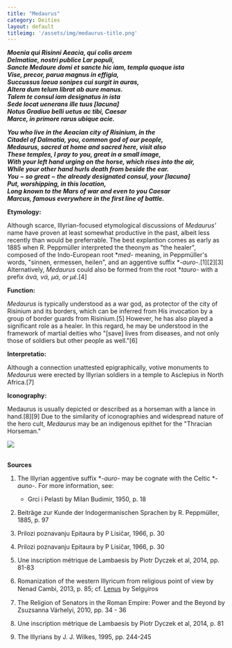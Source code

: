 ```yaml
---
title: "Medaurus"
category: Deities
layout: default
titleimg: '/assets/img/medaurus-title.png'
---
```


**_Moenia qui Risinni Aeacia, qui colis arcem_**<br />
**_Delmatiae, nostri publice Lar populi,_**<br />
**_Sancte Medaure domi et sancte hic iam, templa quoque ista_**<br />
**_Vise, precor, parua magnus in effigia,_**<br />
**_Succussus laeua sonipes cui surgit in auras,_**<br />
**_Altera dum telum librat ab aure manus._**<br />
**_Talem te consul iam designatus in ista_**<br />
**_Sede locat uenerans ille tuus \[lacuna]_**<br />
**_Notus Gradiuo belli uetus ac tibi, Caesar_**<br />
**_Marce, in primore rarus ubique acie._**<br />

**_You who live in the Aeacian city of Risinium, in the_**<br />
**_Citadel of Dalmatia, you, common god of our people,_**<br />
**_Medaurus, sacred at home and sacred here, visit also_**<br />
**_These temples, I pray to you, great in a small image,_**<br />
**_With your left hand urging on the horse, which rises into the air,_**<br />
**_While your other hand hurls death from beside the ear._**<br />
**_You − so great − the already designated consul, your \[lacuna]_**<br />
**_Put, worshipping, in this location,_**<br />
**_Long known to the Mars of war and even to you Caesar_**<br />
**_Marcus, famous everywhere in the first line of battle._**<br />

**Etymology:**

Although scarce, Illyrian-focused etymological discussions of *Medaurus'* name have proven at least somewhat productive in the past, albeit less recently than would be preferrable. The best explantion comes as early as 1885 when R. Peppmüller interpreted the theonym as "the healer", composed of the Indo-European root \**med-* meaning, in Peppmüller's words, "sinnen, ermessen, heilen", and an aggentive suffix \**-auro-*.\[1]\[2]\[3] Alternatively, *Medaurus* could also be formed from the root \**tauro-* with a prefix *ἀνά, νά, μά, or μἑ*.\[4]

**Function:**

*Medaurus* is typically understood as a war god, as protector of the city of Risinium and its borders, which can be inferred from His invocation by a group of border guards from Risinium.\[5] However, he has also played a significant role as a healer. In this regard, he may be understood in the framework of martial deities who "\[save] lives from diseases, and not only those of soldiers but other people as well."\[6]

**Interpretatio:**

Although a connection unattested epigraphically, votive monuments to *Medaurus* were erected by Illyrian soldiers in a temple to Asclepius in North Africa.\[7]

**Iconography:**

Medaurus is usually depicted or described as a horseman with a lance in hand.\[8]\[9] Due to the similarity of iconographies and widespread nature of the hero cult, *Medaurus* may be an indigenous epithet for the "Thracian Horseman."

<div class="article-img">
    <img class="article-img" src="{{ '/assets/img/medaurus.png' | relative_url }}">
</div>

<br />

**Sources**

1. The Illyrian aggentive suffix \**-auro-* may be cognate with the Celtic \**-auno-*. For more information, see:

    - Grci i Pelasti by Milan Budimir, 1950, p. 18

2. Beiträge zur Kunde der Indogermanischen Sprachen by R. Peppmüller, 1885, p. 97

3. Prilozi poznavanju Epitaura by P Lisičar, 1966, p. 30

4. Prilozi poznavanju Epitaura by P Lisičar, 1966, p. 30

5. Une inscription métrique de Lambaesis by Piotr Dyczek et al, 2014, pp. 81-83

6. Romanization of the western Illyricum from religious point of view by Nenad Cambi, 2013, p. 85; cf. [Lenus](https://senobessusbolgon.wordpress.com/lenus/) by Selgu̯iros

7. The Religion of Senators in the Roman Empire: Power and the Beyond by Zsuzsanna Várhelyi, 2010, pp. 34 - 36

8. Une inscription métrique de Lambaesis by Piotr Dyczek et al, 2014, p. 81

9. The Illyrians by J. J. Wilkes, 1995, pp. 244-245